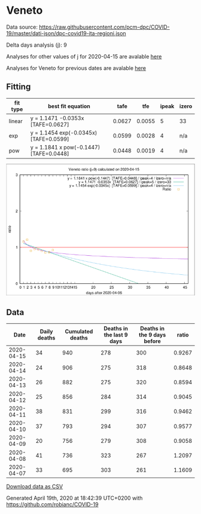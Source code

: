 # Veneto

Data source: https://raw.githubusercontent.com/pcm-dpc/COVID-19/master/dati-json/dpc-covid19-ita-regioni.json

Delta days analysis (j): 9

Analyses for other values of j for 2020-04-15 are avalable [here](../2020-04-15/README.md)

Analyses for Veneto for previous dates are avalable [here](../README.md)

## Fitting 
|fit type|best fit equation|tafe|tfe|ipeak|izero|
|-------|-----|--------|------|---|---|
|linear|y = 1.1471 -0.0353x  [TAFE=0.0627]|0.0627|0.0055|5|33|
|exp|y = 1.1454 exp(-0.0345x)  [TAFE=0.0599]|0.0599|0.0028|4|n/a|
|pow|y = 1.1841 x pow(-0.1447)  [TAFE=0.0448]|0.0448|0.0019|4|n/a|

![Plot](COVID-19_veneto_j9_2020-04-15.png)

## Data
|Date|Daily deaths|Cumulated deaths|Deaths in the last 9 days|Deaths in the 9 days before|ratio|
|----|----------|-----------|-------|--------------------|-----|
|2020-04-15|34|940|278|300|0.9267|
|2020-04-14|24|906|275|318|0.8648|
|2020-04-13|26|882|275|320|0.8594|
|2020-04-12|25|856|284|314|0.9045|
|2020-04-11|38|831|299|316|0.9462|
|2020-04-10|37|793|294|307|0.9577|
|2020-04-09|20|756|279|308|0.9058|
|2020-04-08|41|736|323|267|1.2097|
|2020-04-07|33|695|303|261|1.1609|

[Download data as CSV](COVID-19_veneto_j9_2020-04-15.csv)

Generated April 19th, 2020 at 18:42:39 UTC+0200 with https://github.com/robianc/COVID-19
